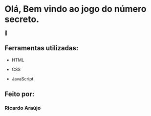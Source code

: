 # Olá, Bem vindo ao jogo do número secreto.

👷
## Ferramentas utilizadas:

* HTML

* CSS

* JavaScript

## Feito por:

### Ricardo Araújo